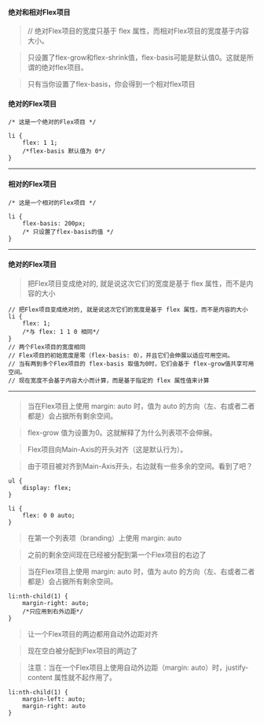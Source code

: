 #### 绝对和相对Flex项目
>// 绝对Flex项目的宽度只基于 flex 属性，而相对Flex项目的宽度基于内容大小。

>只设置了flex-grow和flex-shrink值，flex-basis可能是默认值0。这就是所谓的绝对flex项目。

>只有当你设置了flex-basis，你会得到一个相对flex项目

#### 绝对的Flex项目

```less
/* 这是一个绝对的Flex项目 */

li {
    flex: 1 1;
    /*flex-basis 默认值为 0*/
}
```
<hr>

#### 相对的Flex项目

```less
/* 这是一个相对的Flex项目 */

li {
    flex-basis: 200px;
    /* 只设置了flex-basis的值 */
}
```
<hr>

#### 绝对的Flex项目

>把Flex项目变成绝对的, 就是说这次它们的宽度是基于 flex 属性，而不是内容的大小

```less
// 把Flex项目变成绝对的, 就是说这次它们的宽度是基于 flex 属性，而不是内容的大小
li {
    flex: 1;
    /*与 flex: 1 1 0 相同*/
}
// 两个Flex项目的宽度相同
// Flex项目的初始宽度是零（flex-basis: 0），并且它们会伸展以适应可用空间。
// 当有两到多个Flex项目的 flex-basis 取值为0时，它们会基于 flex-grow值共享可用空间。
// 现在宽度不会基于内容大小而计算，而是基于指定的 flex 属性值来计算
```
<hr>

####

>当在Flex项目上使用 margin: auto 时，值为 auto 的方向（左、右或者二者都是）会占据所有剩余空间。

>flex-grow 值为设置为0。这就解释了为什么列表项不会伸展。

>Flex项目向Main-Axis的开头对齐（这是默认行为）。

>由于项目被对齐到Main-Axis开头，右边就有一些多余的空间。看到了吧？

```less
ul {
    display: flex;
}

li {
    flex: 0 0 auto;
}
```
>在第一个列表项（branding）上使用 margin: auto

>之前的剩余空间现在已经被分配到第一个Flex项目的右边了

>当在Flex项目上使用 margin: auto 时，值为 auto 的方向（左、右或者二者都是）会占据所有剩余空间。

```less
li:nth-child(1) {
    margin-right: auto;
    /*只应用到右外边距*/
}
```

>让一个Flex项目的两边都用自动外边距对齐

>现在空白被分配到Flex项目的两边了

>注意：当在一个Flex项目上使用自动外边距（margin: auto）时，justify-content 属性就不起作用了。

```less
li:nth-child(1) {
    margin-left: auto;
    margin-right: auto
}
```